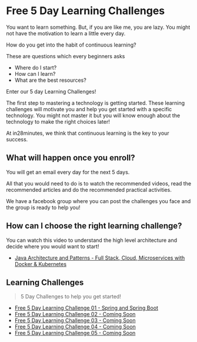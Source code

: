 # Free 5 Day Learning Challenges

You want to learn something. But, if you are like me, you are lazy. You might not have the motivation to learn a little every day. 

How do you get into the habit of continuous learning?

These are questions which every beginners asks
- Where do I start?
- How can I learn?
- What are the best resources?

Enter our 5 day Learning Challenges!

The first step to mastering a technology is getting started. These learning challenges will motivate you and help you get started with a specific technology. You might not master it but you will know enough about the technology to make the right choices later!

At in28minutes, we think that continuous learning is the key to your success. 

## What will happen once you enroll?

You will get an email every day for the next 5 days. 

All that you would need to do is to watch the recommended videos, read the recommended articles and do the recommended practical activities.

We have a facebook group where you can post the challenges you face and the group is ready to help you!

## How can I choose the right learning challenge?

You can watch this video to understand the high level architecture and decide where you would want to start!
- [Java Architecture and Patterns - Full Stack, Cloud, Microservices with Docker & Kubernetes](https://rebrand.ly/in28minutes-LP-Overview-Video)


## Learning Challenges

> 5 Day Challenges to help you get started!

 - [Free 5 Day Learning Challenge 01 - Spring and Spring Boot](./01.md)
 - [Free 5 Day Learning Challenge 02 - Coming Soon](./02.md)
 - [Free 5 Day Learning Challenge 03 - Coming Soon](./03.md)
 - [Free 5 Day Learning Challenge 04 - Coming Soon](./04.md)
 - [Free 5 Day Learning Challenge 05 - Coming Soon](./05.md)